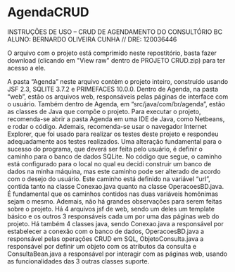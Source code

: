 # AgendaCRUD
INSTRUÇÕES DE USO – CRUD DE AGENDAMENTO DO CONSULTÓRIO BC
ALUNO: BERNARDO OLIVEIRA CUNHA // DRE: 120036446

O arquivo com o projeto está comprimido neste repostitório, basta fazer download (clicando em "View raw" dentro de PROJETO CRUD.zip) para ter acesso a ele.

A pasta “Agenda” neste arquivo contém o projeto inteiro, construído usando JSF 2.3, SQLITE 3.7.2 e PRIMEFACES 10.0.0. Dentro de Agenda, na pasta “web”, estão os arquivos web, responsáveis pelas páginas de interface com o usuário.  Também dentro de Agenda, em “src/java/com/br/agenda”, estão as classes de Java que compõe o projeto. Para executar o projeto, recomenda-se abrir a pasta Agenda em uma IDE de Java, como Netbeans, e rodar o código. Ademais, recomenda-se usar o navegador Internet Explorer, que foi usado para realizar os testes deste projeto e respondeu adequadamente aos testes realizados. 
Uma alteração fundamental para o sucesso do programa, que deverá ser feita pelo usuário, é definir o caminho para o banco de dados SQLite. No código que segue, o caminho está configurado para o local no qual eu decidi construir um banco de dados na minha máquina, mas este caminho pode ser alterado de acordo com o desejo do usuário. Este caminho está definido na variável “url”, contida tanto na classe Conexao.java quanto na classe OperacoesBD.java. É fundamental que os caminhos contidos nas duas variáveis homônimas sejam o mesmo. 
Ademais, não há grandes observações para serem feitas sobre o projeto. Há 4 arquivos jsf de web, sendo um deles um template básico e os outros 3 responsáveis cada um por uma das páginas web do projeto. Há também 4 classes java, sendo Conexao.java a responsável por estabelecer a conexão com o banco de dados, OperacoesBD.java a responsável pelas operações CRUD em SQL, ObjetoConsulta.java a responsável por definir um objeto com os atributos da consulta e ConsultaBean.java a responsável por interagir com as páginas web, usando as funcionalidades das 3 outras classes suporte.
